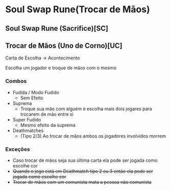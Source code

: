 # Soul Swap Rune(Trocar de Mãos)
## Soul Swap Rune (Sacrifice)[SC]
## Trocar de Mãos (Uno de Corno)[UC]
Carta de Escolha -> Acontecimento

Escolha um jogador e troque de mãos com o mesmo

### Combos
- Fudida / Modo Fudido
    - Sem Efeito
- Suprema
    - Troque sua mão com alguém e escolha mais dois jogares para trocarem de mão entre si
- Super Fudido
    - Mesmo efeito da suprema
- Deathmatches
    - (Tipo 2/3) Ao trocar de mãos ambos os jogadores involvidos morrem
### Exceções
- Caso trocar de mãos seja sua última carta ela pode ser jogada como escolhe cor
- ~~Quando o jogo está em Deathmatch tipo 2 ou 3 então ela pode ser jogada como escolhe cor~~
- ~~Trocar de mãos com um comunista mata a pessoa não comunista~~
